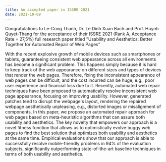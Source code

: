 ```yaml
---
title: An accepted paper in ISSRE 2021
date: 2021-10-09
---
```


Congratulations to Le-Cong Thanh, Dr. Le Dinh Xuan Bach and Prof. Huynh Quyet-Thang for the acceptance of their ISSRE 2021 (Rank A, Acceptance Rate = 27,5%) full research paper titled "Usability and Aesthetics: Better Together for Automated Repair of Web Pages" 
<!--more-->

With the recent explosive growth of mobile devices such as smartphones or tablets, guaranteeing consistent web appearance across all environments has become a significant problem. This happens simply because it is hard to keep track of the web appearance on different sizes and types of devices that render the web pages. Therefore, fixing the inconsistent appearance of web pages can be difficult, and the cost incurred can be huge, e.g., poor user experience and financial loss due to it. Recently, automated web repair techniques have been proposed to automatically resolve inconsistent web page appearance, focusing on improving usability. However, generated patches tend to disrupt the webpage's layout, rendering the repaired webpage aesthetically unpleasing, e.g., distorted images or misalignment of components. In this paper, we propose an automated repair approach for web pages based on meta-heuristic algorithms that can assure both usability and aesthetics. The key novelty that empowers our approach is a novel fitness function that allows us to optimistically evolve buggy web pages to find the best solution that optimizes both usability and aesthetics at the same time. Empirical evaluations show that our approach is able to successfully resolve mobile-friendly problems in 94% of the evaluation subjects, significantly outperforming state-of-the-art baseline techniques in terms of both usability and aesthetics.